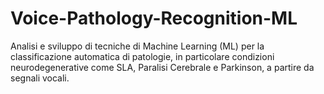 # Voice-Pathology-Recognition-ML
Analisi e sviluppo di tecniche di Machine Learning (ML) per la classificazione automatica di patologie, in particolare condizioni neurodegenerative come SLA, Paralisi Cerebrale e Parkinson, a partire da segnali vocali.
